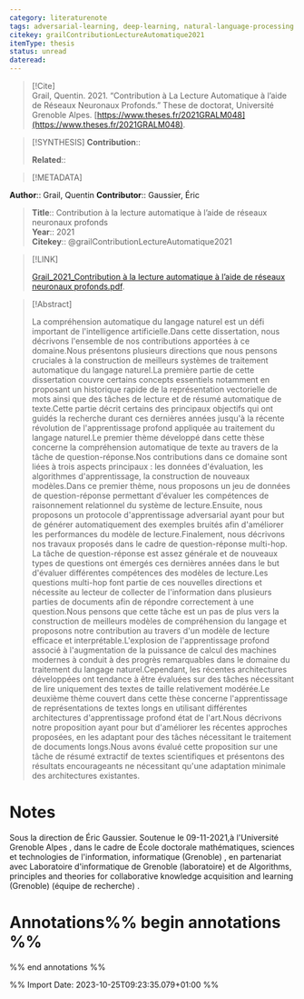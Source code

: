 ```yaml
---
category: literaturenote
tags: adversarial-learning, deep-learning, natural-language-processing
citekey: grailContributionLectureAutomatique2021
itemType: thesis
status: unread  
dateread:  
---
```


> [!Cite]  
> Grail, Quentin. 2021. “Contribution à La Lecture Automatique à l’aide de Réseaux Neuronaux Profonds.” These de doctorat, Université Grenoble Alpes. [https://www.theses.fr/2021GRALM048](https://www.theses.fr/2021GRALM048).

> [!SYNTHESIS] 
>**Contribution**::
>
>**Related**:: 
>

> [!METADATA]  
>
**Author**:: Grail, Quentin
**Contributor**:: Gaussier, Éric<br>
> **Title**:: Contribution à la lecture automatique à l’aide de réseaux neuronaux profonds    
> **Year**:: 2021     
> **Citekey**:: @grailContributionLectureAutomatique2021    
>    
>    
>     
>    
>    
>     
>    
>    
>

> [!LINK] 
>
> [Grail_2021_Contribution à la lecture automatique à l’aide de réseaux neuronaux profonds.pdf](file:///Users/steven/Library/CloudStorage/GoogleDrive-steven.golovkine@ul.ie/My%20Drive/bibliography/Université%20Grenoble%20Alpes/2021/Grail_2021_Contribution%20à%20la%20lecture%20automatique%20à%20l’aide%20de%20réseaux%20neuronaux%20profonds.pdf).

>[!Abstract]
>
>La compréhension automatique du langage naturel est un défi important de l'intelligence artificielle.Dans cette dissertation, nous décrivons l'ensemble de nos contributions apportées à ce domaine.Nous présentons plusieurs directions que nous pensons cruciales à la construction de meilleurs systèmes de traitement automatique du langage naturel.La première partie de cette dissertation couvre certains concepts essentiels notamment en proposant un historique rapide de la représentation vectorielle de mots ainsi que des tâches de lecture et de résumé automatique de texte.Cette partie décrit certains des principaux objectifs qui ont guidés la recherche durant ces dernières années jusqu'à la récente révolution de l'apprentissage profond appliquée au traitement du langage naturel.Le premier thème développé dans cette thèse concerne la compréhension automatique de texte au travers de la tâche de question-réponse.Nos contributions dans ce domaine sont liées à trois aspects principaux : les données d'évaluation, les algorithmes d'apprentissage, la construction de nouveaux modèles.Dans ce premier thème, nous proposons un jeu de données de question-réponse permettant d'évaluer les compétences de raisonnement relationnel du système de lecture.Ensuite, nous proposons un protocole d'apprentissage adversarial ayant pour but de générer automatiquement des exemples bruités afin d'améliorer les performances du modèle de lecture.Finalement, nous décrivons nos travaux proposés dans le cadre de question-réponse multi-hop. La tâche de question-réponse est assez générale et de nouveaux types de questions ont émergés ces dernières années dans le but d'évaluer différentes compétences des modèles de lecture.Les questions multi-hop font partie de ces nouvelles directions et nécessite au lecteur de collecter de l'information dans plusieurs parties de documents afin de répondre correctement à une question.Nous pensons que cette tâche est un pas de plus vers la construction de meilleurs modèles de compréhension du langage et proposons notre contribution au travers d'un modèle de lecture efficace et interprétable.L'explosion de l'apprentissage profond associé à l'augmentation de la puissance de calcul des machines modernes à conduit à des progrès remarquables dans le domaine du traitement du langage naturel.Cependant, les récentes architectures développées ont tendance à être évaluées sur des tâches nécessitant de lire uniquement des textes de taille relativement modérée.Le deuxième thème couvert dans cette thèse concerne l'apprentissage de représentations de textes longs en utilisant différentes architectures d'apprentissage profond état de l'art.Nous décrivons notre proposition ayant pour but d'améliorer les récentes approches proposées, en les adaptant pour des tâches nécessitant le traitement de documents longs.Nous avons évalué cette proposition sur une tâche de résumé extractif de textes scientifiques et présentons des résultats encourageants ne nécessitant qu'une adaptation minimale des architectures existantes.
>>


# Notes
Sous la direction de Éric Gaussier. Soutenue le 09-11-2021,à l'Université Grenoble Alpes , dans le cadre de École doctorale mathématiques, sciences et technologies de l'information, informatique (Grenoble) , en partenariat avec Laboratoire d'informatique de Grenoble (laboratoire) et de Algorithms, principles and theories for collaborative knowledge acquisition and learning (Grenoble) (équipe de recherche) .<br>
# Annotations%% begin annotations %%  
 
  
%% end annotations %%

%% Import Date: 2023-10-25T09:23:35.079+01:00 %%
